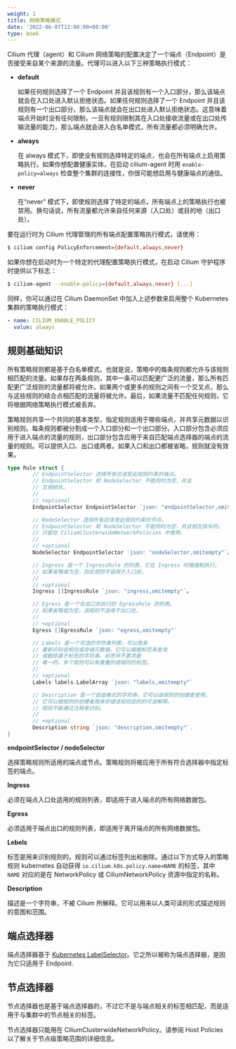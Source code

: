 ```yaml
---
weight: 1
title: 网络策略模式
date: '2022-06-07T12:00:00+08:00'
type: book
---
```


Cilium 代理（agent）和 Cilium 网络策略的配置决定了一个端点（Endpoint）是否接受来自某个来源的流量。代理可以进入以下三种策略执行模式：

- **default**

  如果任何规则选择了一个 Endpoint 并且该规则有一个入口部分，那么该端点就会在入口处进入默认拒绝状态。如果任何规则选择了一个 Endpoint 并且该规则有一个出口部分，那么该端点就会在出口处进入默认拒绝状态。这意味着端点开始时没有任何限制，一旦有规则限制其在入口处接收流量或在出口处传输流量的能力，那么端点就会进入白名单模式，所有流量都必须明确允许。

- **always**

  在 always 模式下，即使没有规则选择特定的端点，也会在所有端点上启用策略执行。如果你想配置健康实体，在启动 cilium-agent 时用 `enable-policy=always` 检查整个集群的连接性，你很可能想启用与健康端点的通信。

- **never**

  在“never" 模式下，即使规则选择了特定的端点，所有端点上的策略执行也被禁用。换句话说，所有流量都允许来自任何来源（入口处）或目的地（出口处）。

要在运行时为 Cilium 代理管理的所有端点配置策略执行模式，请使用：

```bash
$ cilium config PolicyEnforcement={default,always,never}
```

如果你想在启动时为一个特定的代理配置策略执行模式，在启动 Cilium 守护程序时提供以下标志：

```bash
$ cilium-agent --enable-policy={default,always,never} [...]
```

同样，你可以通过在 Cilium DaemonSet 中加入上述参数来启用整个 Kubernetes 集群的策略执行模式：

```yaml
- name: CILIUM_ENABLE_POLICY
  value: always
```

## 规则基础知识

所有策略规则都是基于白名单模式，也就是说，策略中的每条规则都允许与该规则相匹配的流量。如果存在两条规则，其中一条可以匹配更广泛的流量，那么所有匹配更广泛规则的流量都将被允许。如果两个或更多的规则之间有一个交叉点，那么与这些规则的结合点相匹配的流量将被允许。最后，如果流量不匹配任何规则，它将根据网络策略执行模式被丢弃。

策略规则共享一个共同的基本类型，指定规则适用于哪些端点，并共享元数据以识别规则。每条规则都被分割成一个入口部分和一个出口部分。入口部分包含必须应用于进入端点的流量的规则，出口部分包含应用于来自匹配端点选择器的端点的流量的规则。可以提供入口、出口或两者。如果入口和出口都被省略，规则就没有效果。

```go
type Rule struct {
        // EndpointSelector 选择所有应该受此规则约束的端点。
        // EndpointSelector 和 NodeSelector 不能同时为空，并且
        // 互相排斥。
        //
        // +optional
        EndpointSelector EndpointSelector `json: "endpointSelector,omitempty"`。

        // NodeSelector 选择所有应该受此规则约束的节点。
        // EndpointSelector 和 NodeSelector 不能同时为空，并且相互排斥的。
        // 只能在 CiliumClusterwideNetworkPolicies 中使用。
        //
        // +optional
        NodeSelector EndpointSelector `json: "nodeSelector,omitempty"`。

        // Ingress 是一个 IngressRule 的列表，它在 Ingress 时被强制执行。
        // 如果省略或为空，则此规则不适用于入口处。
        //
        // +optional
        Ingress []IngressRule `json: "ingress,omitempty"`。

        // Egress 是一个在出口处执行的 EgressRule 的列表。
        // 如果省略或为空，该规则不适用于出口处。
        //
        // +optional
        Egress []EgressRule `json: "egress,omitempty"`

        // Labels 是一个可选的字符串列表，可以用来
        // 重新识别该规则或存储元数据。它可以根据标签来查询
        // 或删除基于标签的字符串。标签并不要求是
        // 唯一的，多个规则可以有重叠的或相同的标签。
        //
        // +optional
        Labels labels.LabelArray `json: "labels,omitempty"`

        // Description 是一个自由格式的字符串，它可以由规则的创建者使用。
        // 它可以被规则的创建者用来存储该规则目的的可读解释。
        // 规则不能通过注释来识别。
        //
        // +optional
        Description string `json: "description,omitempty"`.
}
```

**endpointSelector / nodeSelector**

选择策略规则所适用的端点或节点。策略规则将被应用于所有符合选择器中指定标签的端点。

**Ingress**

必须在端点入口处适用的规则列表，即适用于进入端点的所有网络数据包。

**Egress**

必须适用于端点出口的规则列表，即适用于离开端点的所有网络数据包。

**Lebels**

标签是用来识别规则的。规则可以通过标签列出和删除。通过以下方式导入的策略规则 kubernetes 自动获得 `io.cilium.k8s.policy.name=NAME` 的标签，其中 `NAME` 对应的是在 NetworkPolicy 或 CiliumNetworkPolicy 资源中指定的名称。

**Description**

描述是一个字符串，不被 Cilium 所解释。它可以用来以人类可读的形式描述规则的意图和范围。

## 端点选择器

端点选择器基于 [Kubernetes LabelSelector](https://kubernetes.io/docs/concepts/overview/working-with-objects/labels/\#label-selectors)。它之所以被称为端点选择器，是因为它只适用于 Endpoint.

## 节点选择器

节点选择器也是基于端点选择器的，不过它不是与端点相关的标签相匹配，而是适用于与集群中的节点相关的标签。

节点选择器只能用在 CiliumClusterwideNetworkPolicy。请参阅 Host Policies 以了解关于节点级策略范围的详细信息。
